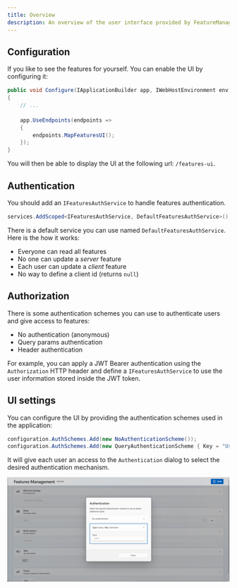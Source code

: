 ```yaml
---
title: Overview
description: An overview of the user interface provided by FeatureManagement.UI.
---
```


## Configuration

If you like to see the features for yourself. You can enable the UI by configuring it:

```cs
public void Configure(IApplicationBuilder app, IWebHostEnvironment env)
{
    // ...

    app.UseEndpoints(endpoints =>
    {
        endpoints.MapFeaturesUI();
    });
}
```

You will then be able to display the UI at the following url: `/features-ui`.

## Authentication

You should add an `IFeaturesAuthService` to handle features authentication.

```csharp
services.AddScoped<IFeaturesAuthService, DefaultFeaturesAuthService>();
```

There is a default service you can use named `DefaultFeaturesAuthService`. Here is the how it works:

- Everyone can read all features
- No one can update a _server_ feature
- Each user can update a _client_ feature
- No way to define a client id (returns `null`)

## Authorization

There is some authentication schemes you can use to authenticate users and give access to features:

- No authentication (anonymous)
- Query params authentication
- Header authentication

For example, you can apply a JWT Bearer authentication using the `Authorization` HTTP header and define a `IFeaturesAuthService` to use the user information stored inside the JWT token.

## UI settings

You can configure the UI by providing the authentication schemes used in the application:

```csharp
configuration.AuthSchemes.Add(new NoAuthenticationScheme());
configuration.AuthSchemes.Add(new QueryAuthenticationScheme { Key = "Username" });
```

It will give each user an access to the `Authentication` dialog to select the desired authentication mechanism.

![Features UI - Auth](../../../assets/images/features-ui-auth.png)
